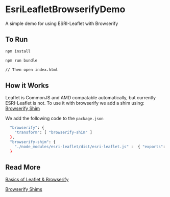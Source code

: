 EsriLeafletBrowserifyDemo
=========================

A simple demo for using ESRI-Leaflet with Browserify

To Run
------

```bash
npm install

npm run bundle

// Then open index.html
```

How it Works
------------

Leaflet is CommonJS and AMD compatable automatically, but currently ESRI-Leaflet is not.
To use it with browserify we add a shim using: [Browserify Shim](https://github.com/thlorenz/browserify-shim)

We add the following code to the `package.json`

```bash
  "browserify": {
    "transform": [ "browserify-shim" ]
  },
  "browserify-shim": {
    "./node_modules/esri-leaflet/dist/esri-leaflet.js" :  { "exports": "L", "depends": [ "./node_modules/leaflet/dist/leaflet.js:L" ] }
  }
```



Read More
---------

[Basics of Leaflet & Browserify](http://learnjs.io/blog/2013/11/08/leaflet-basics/[http://learnjs.io/blog/2013/11/08/leaflet-basics/)

[Browserify Shims](https://github.com/thlorenz/browserify-shim)
